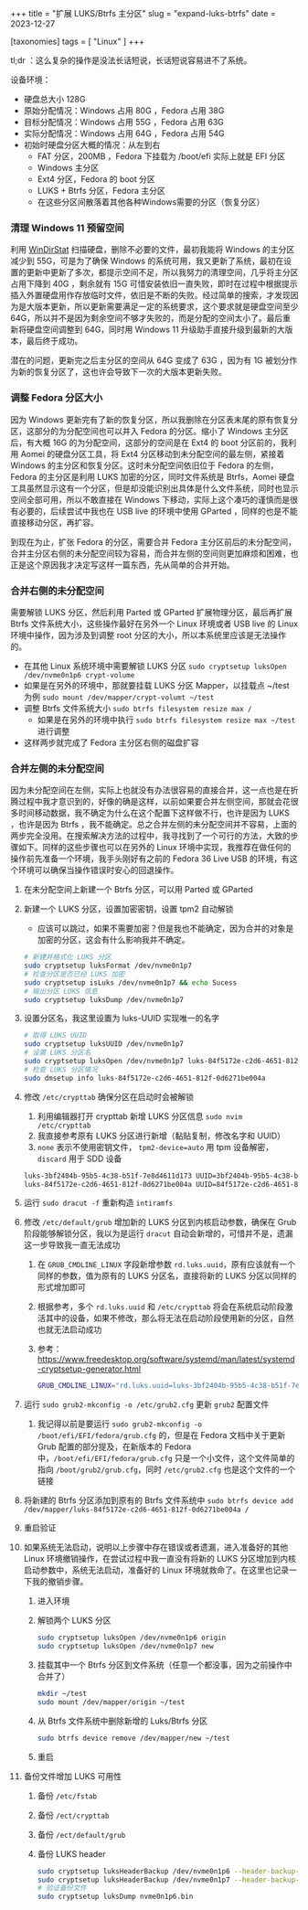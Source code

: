+++
title = "扩展 LUKS/Btrfs 主分区"
slug = "expand-luks-btrfs"
date = 2023-12-27

[taxonomies]
tags = [ "Linux" ]
+++

tl;dr ：这么复杂的操作是没法长话短说，长话短说容易进不了系统。

设备环境：

- 硬盘总大小 128G
- 原始分配情况：Windows 占用 80G ，Fedora 占用 38G
- 目标分配情况：Windows 占用 55G ，Fedora 占用 63G
- 实际分配情况：Windows 占用 64G ，Fedora 占用 54G
- 初始时硬盘分区大概的情况：从左到右
    - FAT 分区，200MB ，Fedora 下挂载为 /boot/efi 实际上就是 EFI 分区
    - Windows 主分区
    - Ext4 分区，Fedora 的 boot 分区
    - LUKS + Btrfs 分区，Fedora 主分区
    - 在这些分区间散落着其他各种Windows需要的分区（恢复分区）

### 清理 Windows 11 预留空间

利用 [WinDirStat](https://windirstat.net/) 扫描硬盘，删除不必要的文件，最初我能将 Windows 的主分区减少到 55G，可是为了确保 Windows 的系统可用，我又更新了系统，最初在设置的更新中更新了多次，都提示空间不足，所以我努力的清理空间，几乎将主分区占用下降到 40G ，剩余就有 15G 可惜安装依旧一直失败，即时在过程中根据提示插入外置硬盘用作存放临时文件，依旧是不断的失败。经过简单的搜索，才发现因为是大版本更新，所以更新需要满足一定的系统要求，这个要求就是硬盘空间至少 64G，所以并不是因为剩余空间不够才失败的，而是分配的空间太小了。最后重新将硬盘空间调整到 64G，同时用 Windows 11 升级助手直接升级到最新的大版本，最后终于成功。

潜在的问题，更新完之后主分区的空间从 64G 变成了 63G ，因为有 1G 被划分作为新的恢复分区了，这也许会导致下一次的大版本更新失败。

### 调整 Fedora 分区大小

因为 Windows 更新完有了新的恢复分区，所以我删除在分区表末尾的原有恢复分区，这部分的为分配空间也可以并入 Fedora 的分区。缩小了 Windows 主分区后，有大概 16G 的为分配空间，这部分的空间是在 Ext4 的 boot 分区前的，我利用 Aomei 的硬盘分区工具，将 Ext4 分区移动到未分配空间的最左侧，紧接着 Windows 的主分区和恢复分区。这时未分配空间依旧位于 Fedora 的左侧，Fedora 的主分区是利用 LUKS 加密的分区，同时文件系统是 Btrfs，Aomei 硬盘工具虽然显示这有一个分区，但是却没能识别出具体是什么文件系统，同时也显示空间全部可用，所以不敢直接在 Windows 下移动，实际上这个凑巧的谨慎而是很有必要的，后续尝试中我也在 USB live 的环境中使用 GParted ，同样的也是不能直接移动分区，再扩容。

到现在为止，扩张 Fedora 的分区，需要合并 Fedora 主分区前后的未分配空间，合并主分区右侧的未分配空间较为容易，而合并左侧的空间则更加麻烦和困难，也正是这个原因我才决定写这样一篇东西，先从简单的合并开始。

### 合并右侧的未分配空间

需要解锁 LUKS 分区，然后利用 Parted 或 GParted 扩展物理分区，最后再扩展 Btrfs 文件系统大小，这些操作最好在另外一个 Linux 环境或者 USB live 的 Linux 环境中操作，因为涉及到调整 root 分区的大小，所以本系统里应该是无法操作的。

- 在其他 Linux 系统环境中需要解锁 LUKS 分区 `sudo cryptsetup luksOpen /dev/nvme0n1p6 crypt-volume`
- 如果是在另外的环境中，那就要挂载 LUKS 分区 Mapper，以挂载点 ~/test 为例 `sudo mount /dev/mapper/crypt-volumt ~/test`
- 调整 Btrfs 文件系统大小 `sudo btrfs filesystem resize max /`
    - 如果是在另外的环境中执行 `sudo btrfs filesystem resize max ~/test` 进行调整
- 这样两步就完成了 Fedora 主分区右侧的磁盘扩容

### 合并左侧的未分配空间

因为未分配空间在左侧，实际上也就没有办法很容易的直接合并，这一点也是在折腾过程中我才意识到的，好像的确是这样，以前如果要合并左侧空间，那就会花很多时间移动数据，我不确定为什么在这个配置下这样做不行，也许是因为 LUKS ，也许是因为 Btrfs ，我不能确定。总之合并左侧的未分配空间并不容易，上面的两步完全没用。在搜索解决方法的过程中，我寻找到了一个可行的方法，大致的步骤如下。同样的这些步骤也可以在另外的 Linux 环境中实现，我推荐在做任何的操作前先准备一个环境，我手头刚好有之前的 Fedora 36 Live USB 的环境，有这个环境可以确保当操作错误时安心的回退操作。

1. 在未分配空间上新建一个 Btrfs 分区，可以用 Parted 或 GParted
2. 新建一个 LUKS 分区，设置加密密钥，设置 tpm2 自动解锁
    - 应该可以跳过，如果不需要加密？但是我也不能确定，因为合并的对象是加密的分区，这会有什么影响我并不确定。
    
    ```bash
    # 新建并格式化 LUKS 分区
    sudo cryptsetup luksFormat /dev/nvme0n1p7
    # 检查分区是否已经 LUKS 加密
    sudo cryptsetup isLuks /dev/nvme0n1p7 && echo Sucess
    # 输出分区 LUKS 信息
    sudo cryptsetup luksDump /dev/nvme0n1p7
    ```
    
3. 设置分区名，我这里设置为 luks-UUID 实现唯一的名字 
    
    ```bash
    # 取得 LUKS UUID
    sudo cryptsetup luksUUID /dev/nvme0n1p7
    # 设置 LUKS 分区名
    sudo cryptsetup luksOpen /dev/nvme0n1p7 luks-84f5172e-c2d6-4651-812f-0d6271be004a
    # 检查 LUKS 分区情况
    sudo dmsetup info luks-84f5172e-c2d6-4651-812f-0d6271be004a
    ```
    
4. 修改 `/etc/crypttab` 确保分区在启动时会被解锁
    1. 利用编辑器打开 crypttab 新增 LUKS 分区信息 `sudo nvim /etc/crypttab`
    2. 我直接参考原有 LUKS 分区进行新增（黏贴复制，修改名字和 UUID）
    3. `none` 表示不使用密钥文件， `tpm2-device=auto` 用 tpm 设备解密，`discard` 用于 SDD 设备
    
    ```bash
    luks-3bf2404b-95b5-4c38-b51f-7e8d4611d173 UUID=3bf2404b-95b5-4c38-b51f-7e8d4611d173 none tpm2-device=auto,discard
    luks-84f5172e-c2d6-4651-812f-0d6271be004a UUID=84f5172e-c2d6-4651-812f-0d6271be004a none tpm2-device=auto,discard
    ```
    
5. 运行 `sudo dracut -f` 重新构造 `intiramfs`
6. 修改 `/etc/default/grub` 增加新的 LUKS 分区到内核启动参数，确保在 Grub 阶段能够解锁分区，我以为是运行 `dracut` 自动会新增的，可惜并不是，遗漏这一步导致我一直无法成功
    1. 在 `GRUB_CMDLINE_LINUX` 字段新增参数 `rd.luks.uuid`，原有应该就有一个同样的参数，值为原有的 LUKS 分区名，直接将新的 LUKS 分区以同样的形式增加即可
    2. 根据参考，多个 `rd.luks.uuid` 和 `/etc/crypttab` 将会在系统启动阶段激活其中的设备，如果不修改，那么将无法在启动阶段使用新的分区，自然也就无法启动成功
    3. 参考：https://www.freedesktop.org/software/systemd/man/latest/systemd-cryptsetup-generator.html
        
        ```bash
        GRUB_CMDLINE_LINUX="rd.luks.uuid=luks-3bf2404b-95b5-4c38-b51f-7e8d4611d173 rd.luks.uuid=luks-84f5172e-c2d6-4651-812f-0d6271be004a rhgb quiet"
        ```
        
7. 运行 `sudo grub2-mkconfig -o /etc/grub2.cfg` 更新 `grub2` 配置文件
    1. 我记得以前是要运行 `sudo grub2-mkconfig -o /boot/efi/EFI/fedora/grub.cfg` 的，但是在 Fedora 文档中关于更新 Grub 配置的部分提及，在新版本的 Fedora 中，`/boot/efi/EFI/fedora/grub.cfg` 只是一个小文件，这个文件简单的指向 `/boot/grub2/grub.cfg`，同时 `/etc/grub2.cfg` 也是这个文件的一个链接
8. 将新建的 Btrfs 分区添加到原有的 Btrfs 文件系统中 `sudo btrfs device add /dev/mapper/luks-84f5172e-c2d6-4651-812f-0d6271be004a /`
9. 重启验证
10. 如果系统无法启动，说明以上步骤中存在错误或者遗漏，进入准备好的其他 Linux 环境撤销操作，在尝试过程中我一直没有将新的 LUKS 分区增加到内核启动参数中，系统无法启动，准备好的 Linux 环境就救命了。在这里也记录一下我的撤销步骤。
    1. 进入环境
    2. 解锁两个 LUKS 分区
        
        ```bash
        sudo cryptsetup luksOpen /dev/nvme0n1p6 origin
        sudo cryptsetup luksOpen /dev/nvme0n1p7 new
        ```
        
    3. 挂载其中一个 Btrfs 分区到文件系统（任意一个都没事，因为之前操作中合并了）
        
        ```bash
        mkdir ~/test
        sudo mount /dev/mapper/origin ~/test
        ```
        
    4. 从 Btrfs 文件系统中删除新增的 Luks/Btrfs 分区
        
        ```bash
        sudo btrfs device remove /dev/mapper/new ~/test
        ```
        
    5. 重启 
11. 备份文件增加 LUKS 可用性
    1. 备份 `/etc/fstab`
    2. 备份 `/ect/crypttab`
    3. 备份 `/ect/default/grub`
    4. 备份 LUKS header
        
        ```bash
        sudo cryptsetup luksHeaderBackup /dev/nvme0n1p6 --header-backup-file nvme0n1p6.bin
        sudo cryptsetup luksHeaderBackup /dev/nvme0n1p7 --header-backup-file nvme0n1p7.bin
        # 验证备份文件
        sudo cryptsetup luksDump nvme0n1p6.bin
        ```
